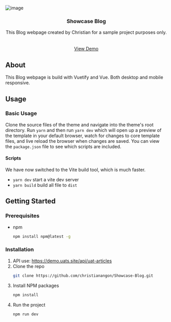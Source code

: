 ![image](https://github.com/christianangon/Showcase-Blog/assets/92027960/a2075704-a944-449e-8e39-843d78115f94)

<div align="center">
<!--   <a href="https://github.com/othneildrew/Best-README-Template">
    <img src="images/logo.png" alt="Logo" width="80" height="80">
  </a> -->

  <h3 align="center">Showcase Blog</h3>

  <p align="center">
    This Blog webpage  created by Christian for a sample project purposes only.
    <br />
    <br />
    <br />
    <a href="https://christianangon-showcaseblog.vercel.app/#/">View Demo</a>
  
  </p>
</div>


## About

This Blog webpage is build with Vuetify and Vue. Both desktop and mobile responsive.


## Usage

### Basic Usage

Clone the source files of the theme and navigate into the theme's root directory. Run `yarn` and then run `yarn dev`
which will open up a preview of the template in your default browser, watch for changes to core template files, and live
reload the browser when changes are saved. You can view the `package.json` file to see which scripts are included.

#### Scripts
We have now switched to the Vite build tool, which is much faster.

- `yarn dev` start a vite dev server
- `yarn build` build all file to `dist`


<!-- GETTING STARTED -->
## Getting Started

### Prerequisites

* npm
  ```sh
  npm install npm@latest -g
  ```

### Installation

1. API use: https://demo.uats.site/api/uat-articles
2. Clone the repo
   ```sh
   git clone https://github.com/christianangon/Showcase-Blog.git
   ```
3. Install NPM packages
   ```sh
   npm install
   ```
4. Run the project
   ```sh
   npm run dev
   ```
